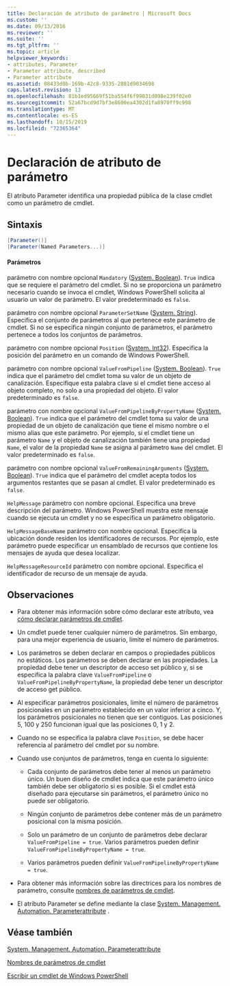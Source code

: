 ```yaml
---
title: Declaración de atributo de parámetro | Microsoft Docs
ms.custom: ''
ms.date: 09/13/2016
ms.reviewer: ''
ms.suite: ''
ms.tgt_pltfrm: ''
ms.topic: article
helpviewer_keywords:
- attributes, Parameter
- Parameter attribute, described
- Parameter attribute
ms.assetid: 08433d0b-169b-42c8-9335-2881d9034698
caps.latest.revision: 13
ms.openlocfilehash: 81b1ed95669f51ba554f6f99031d098e239f02e0
ms.sourcegitcommit: 52a67bcd9d7bf3e8600ea4302d1fa8970ff9c998
ms.translationtype: MT
ms.contentlocale: es-ES
ms.lasthandoff: 10/15/2019
ms.locfileid: "72365364"
---
```

# <a name="parameter-attribute-declaration"></a>Declaración de atributo de parámetro

El atributo Parameter identifica una propiedad pública de la clase cmdlet como un parámetro de cmdlet.

## <a name="syntax"></a>Sintaxis

```csharp
[Parameter()]
[Parameter(Named Parameters...)]
```

#### <a name="parameters"></a>Parámetros

parámetro con nombre opcional `Mandatory` ([System. Boolean](/dotnet/api/System.Boolean)). `True` indica que se requiere el parámetro del cmdlet. Si no se proporciona un parámetro necesario cuando se invoca el cmdlet, Windows PowerShell solicita al usuario un valor de parámetro. El valor predeterminado es `false`.

parámetro con nombre opcional `ParameterSetName` ([System. String](/dotnet/api/System.String)). Especifica el conjunto de parámetros al que pertenece este parámetro de cmdlet. Si no se especifica ningún conjunto de parámetros, el parámetro pertenece a todos los conjuntos de parámetros.

parámetro con nombre opcional `Position` ([System. Int32](/dotnet/api/System.Int32)). Especifica la posición del parámetro en un comando de Windows PowerShell.

parámetro con nombre opcional `ValueFromPipeline` ([System. Boolean](/dotnet/api/System.Boolean)). `True` indica que el parámetro del cmdlet toma su valor de un objeto de canalización. Especifique esta palabra clave si el cmdlet tiene acceso al objeto completo, no solo a una propiedad del objeto. El valor predeterminado es `false`.

parámetro con nombre opcional `ValueFromPipelineByPropertyName` ([System. Boolean](/dotnet/api/System.Boolean)). `True` indica que el parámetro del cmdlet toma su valor de una propiedad de un objeto de canalización que tiene el mismo nombre o el mismo alias que este parámetro. Por ejemplo, si el cmdlet tiene un parámetro `Name` y el objeto de canalización también tiene una propiedad `Name`, el valor de la propiedad `Name` se asigna al parámetro `Name` del cmdlet. El valor predeterminado es `false`.

parámetro con nombre opcional `ValueFromRemainingArguments` ([System. Boolean](/dotnet/api/System.Boolean)). `True` indica que el parámetro del cmdlet acepta todos los argumentos restantes que se pasan al cmdlet. El valor predeterminado es `false`.

`HelpMessage` parámetro con nombre opcional. Especifica una breve descripción del parámetro. Windows PowerShell muestra este mensaje cuando se ejecuta un cmdlet y no se especifica un parámetro obligatorio.

`HelpMessageBaseName` parámetro con nombre opcional. Especifica la ubicación donde residen los identificadores de recursos. Por ejemplo, este parámetro puede especificar un ensamblado de recursos que contiene los mensajes de ayuda que desea localizar.

`HelpMessageResourceId` parámetro con nombre opcional. Especifica el identificador de recurso de un mensaje de ayuda.

## <a name="remarks"></a>Observaciones

- Para obtener más información sobre cómo declarar este atributo, vea [cómo declarar parámetros de cmdlet](./how-to-declare-cmdlet-parameters.md).

- Un cmdlet puede tener cualquier número de parámetros. Sin embargo, para una mejor experiencia de usuario, limite el número de parámetros.

- Los parámetros se deben declarar en campos o propiedades públicos no estáticos. Los parámetros se deben declarar en las propiedades. La propiedad debe tener un descriptor de acceso set público y, si se especifica la palabra clave `ValueFromPipeline` o `ValueFromPipelineByPropertyName`, la propiedad debe tener un descriptor de acceso get público.

- Al especificar parámetros posicionales, limite el número de parámetros posicionales en un parámetro establecido en un valor inferior a cinco. Y, los parámetros posicionales no tienen que ser contiguos. Las posiciones 5, 100 y 250 funcionan igual que las posiciones 0, 1 y 2.

- Cuando no se especifica la palabra clave `Position`, se debe hacer referencia al parámetro del cmdlet por su nombre.

- Cuando use conjuntos de parámetros, tenga en cuenta lo siguiente:

    - Cada conjunto de parámetros debe tener al menos un parámetro único. Un buen diseño de cmdlet indica que este parámetro único también debe ser obligatorio si es posible. Si el cmdlet está diseñado para ejecutarse sin parámetros, el parámetro único no puede ser obligatorio.

    - Ningún conjunto de parámetros debe contener más de un parámetro posicional con la misma posición.

    - Solo un parámetro de un conjunto de parámetros debe declarar `ValueFromPipeline = true`. Varios parámetros pueden definir `ValueFromPipelineByPropertyName = true`.

    - Varios parámetros pueden definir `ValueFromPipelineByPropertyName = true`.

- Para obtener más información sobre las directrices para los nombres de parámetro, consulte [nombres de parámetros de cmdlet](standard-cmdlet-parameter-names-and-types.md).

- El atributo Parameter se define mediante la clase [System. Management. Automation. Parameterattribute](/dotnet/api/System.Management.Automation.ParameterAttribute) .

## <a name="see-also"></a>Véase también

[System. Management. Automation. Parameterattribute](/dotnet/api/System.Management.Automation.ParameterAttribute)

[Nombres de parámetros de cmdlet](standard-cmdlet-parameter-names-and-types.md)

[Escribir un cmdlet de Windows PowerShell](./writing-a-windows-powershell-cmdlet.md)
